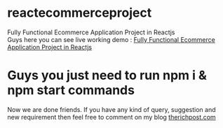 # reactecommerceproject
Fully Functional Ecommerce Application Project in Reactjs<br>
Guys here you can see live working demo : <a href="https://therichpost.com/fully-functional-ecommerce-application-project-in-reactjs/">Fully Functional Ecommerce Application Project in Reactjs</a>
# Guys you just need to run npm i & npm start commands<br>
 Now we are done friends. If you have any kind of query, suggestion and new requirement then feel free to comment on my blog <a href="https://therichpost.com/">therichpost.com</a>
